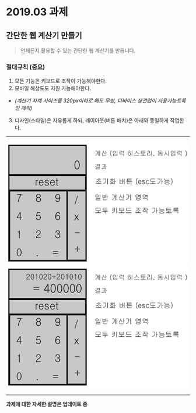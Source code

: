 # 2019.03 과제
## 간단한 웹 계산기 만들기

> 언제든지 활용할 수 있는 간단한 웹 계산기를 만듭니다.  

### 절대규칙 (중요)
1. 모든 기능은 키보드로 조작이 가능해야한다.  
2. 모바일 해상도도 지원 가능해야한다. 
  - *(계산기 자체 사이즈를 320px이하로 해도 무방, 디바이스 상관없이 사용가능토록만 제작)*
3. 디자인(스타일)은 자유롭게 하되, 레이아웃(버튼 배치)은 아래와 동일하게 작업한다.

***

![계산기설명1](./111.png)  
![계산기설명2](./222.png)  

***

__과제에 대한 자세한 설명은 업데이트 중__
  

